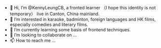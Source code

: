 - 👋 Hi, I’m @KennyLeungCB, a fronted learner （I hope this identity is not temporary） live in Canton, China mainland.
- 👀 I’m interested in karaoke, badminton, foreign languages and HK films, especially comedies and literary films.
- 🌱 I’m currently learning some basis of frontend techniques.
- 💞️ I’m looking to collaborate on ...
- 📫 How to reach me ...

<!---
KennyLeungCB/KennyLeungCB is a ✨ special ✨ repository because its `README.md` (this file) appears on your GitHub profile.
You can click the Preview link to take a look at your changes.
--->
